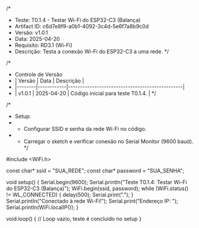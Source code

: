 /*
 * Teste: T0.1.4 - Testar Wi-Fi do ESP32-C3 (Balança)
 * Artifact ID: c6d7e8f9-a0b1-4092-3c4d-5e6f7a8b9c0d
 * Versão: v1.0.1
 * Data: 2025-04-20
 * Requisito: RD3.1 (Wi-Fi)
 * Descrição: Testa a conexão Wi-Fi do ESP32-C3 a uma rede.
 */

/*
 * Controle de Versão
 * | Versão | Data       | Descrição                                      |
 * |--------|------------|------------------------------------------------|
 * | v1.0.1 | 2025-04-20 | Código inicial para teste T0.1.4.              |
 */

/*
 * Setup:
 * - Configurar SSID e senha da rede Wi-Fi no código.
 * - Carregar o sketch e verificar conexão no Serial Monitor (9600 baud).
 */

#include <WiFi.h>

const char* ssid = "SUA_REDE";
const char* password = "SUA_SENHA";

void setup() {
  Serial.begin(9600);
  Serial.println("Teste T0.1.4: Testar Wi-Fi do ESP32-C3 (Balança)");
  WiFi.begin(ssid, password);
  while (WiFi.status() != WL_CONNECTED) {
    delay(500);
    Serial.print(".");
  }
  Serial.println("Conectado à rede Wi-Fi!");
  Serial.print("Endereço IP: ");
  Serial.println(WiFi.localIP());
}

void loop() {
  // Loop vazio, teste é concluído no setup
}